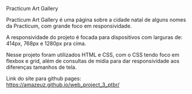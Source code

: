Practicum Art Gallery

Practicum Art Gallery é uma página sobre a cidade natal de alguns nomes da Practicum, com grande foco em responsividade.

A responsividade do projeto é focada para dispositivos com larguras de: 414px, 768px e 1280px pra cima.

Nesse projeto foram utilizados HTML e CSS, com o CSS tendo foco em flexbox e grid, além de consultas de mídia para dar responsividade aos diferenças tamanhos de tela.

Link do site para github pages: https://amazeuz.github.io/web_project_3_ptbr/
